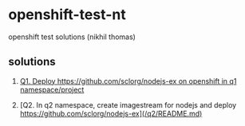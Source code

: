 # openshift-test-nt
openshift test solutions (nikhil thomas)

## solutions

1. [Q1. Deploy https://github.com/sclorg/nodejs-ex on openshift in q1 namespace/project](/q1/README.md)

2. [Q2. In q2 namespace, create imagestream for nodejs and deploy https://github.com/sclorg/nodejs-ex](/q2/README.md)
